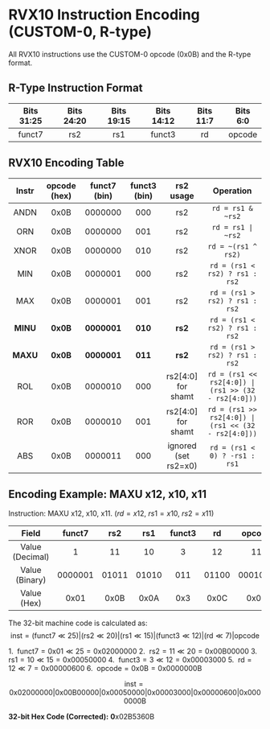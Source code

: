 # RVX10 Instruction Encoding (CUSTOM-0, R-type)

All RVX10 instructions use the CUSTOM-0 opcode (0x0B) and the R-type format.

## R-Type Instruction Format

| Bits 31:25 | Bits 24:20 | Bits 19:15 | Bits 14:12 | Bits 11:7 | Bits 6:0 |
| :---: | :---: | :---: | :---: | :---: | :---: |
| funct7 | rs2 | rs1 | funct3 | rd | opcode |

## RVX10 Encoding Table

| Instr | opcode (hex) | funct7 (bin) | funct3 (bin) | rs2 usage | Operation |
| :---: | :---: | :---: | :---: | :---: | :---: |
| ANDN | 0x0B | 0000000 | 000 | rs2 | `rd = rs1 & ~rs2` |
| ORN | 0x0B | 0000000 | 001 | rs2 | `rd = rs1 \| ~rs2` |
| XNOR | 0x0B | 0000000 | 010 | rs2 | `rd = ~(rs1 ^ rs2)` |
| MIN | 0x0B | 0000001 | 000 | rs2 | `rd = (rs1 < rs2) ? rs1 : rs2` |
| MAX | 0x0B | 0000001 | 001 | rs2 | `rd = (rs1 > rs2) ? rs1 : rs2` |
| **MINU** | **0x0B** | **0000001** | **010** | **rs2** | `rd = (rs1 < rs2) ? rs1 : rs2` |
| **MAXU** | **0x0B** | **0000001** | **011** | **rs2** | `rd = (rs1 > rs2) ? rs1 : rs2` |
| ROL | 0x0B | 0000010 | 000 | rs2[4:0] for shamt | `rd = (rs1 << rs2[4:0]) \| (rs1 >> (32 - rs2[4:0]))` |
| ROR | 0x0B | 0000010 | 001 | rs2[4:0] for shamt | `rd = (rs1 >> rs2[4:0]) \| (rs1 << (32 - rs2[4:0]))` |
| ABS | 0x0B | 0000011 | 000 | ignored (set rs2=x0) | `rd = (rs1 < 0) ? -rs1 : rs1` |

##  Encoding Example: $\text{MAXU}$ x12, x10, x11

Instruction: $\text{MAXU}$ x12, x10, x11. ($rd=x12$, $rs1=x10$, $rs2=x11$)

| Field | funct7 | rs2 | rs1 | funct3 | rd | opcode |
| :---: | :---: | :---: | :---: | :---: | :---: | :---: |
| Value (Decimal) | 1 | 11 | 10 | 3 | 12 | 11 |
| Value (Binary) | 0000001 | 01011 | 01010 | 011 | 01100 | 0001011 |
| Value (Hex) | 0x01 | 0x0B | 0x0A | 0x3 | 0x0C | 0x0B |

The 32-bit machine code is calculated as:
$$\text{inst} = (\text{funct7}\ll25) | (\text{rs2}\ll20) | (\text{rs1}\ll15) | (\text{funct3}\ll12) | (\text{rd}\ll7) | \text{opcode}$$

1.  $\text{funct7} = 0\text{x01} \ll 25 = 0\text{x02000000}$
2.  $\text{rs2} = 11 \ll 20 = 0\text{x00B00000}$
3.  $\text{rs1} = 10 \ll 15 = 0\text{x00050000}$
4.  $\text{funct3} = 3 \ll 12 = 0\text{x00003000}$
5.  $\text{rd} = 12 \ll 7 = 0\text{x00000600}$
6.  $\text{opcode} = 0\text{x0B} = 0\text{x0000000B}$

$$\text{inst} = 0\text{x02000000} | 0\text{x00B00000} | 0\text{x00050000} | 0\text{x00003000} | 0\text{x00000600} | 0\text{x0000000B}$$

**32-bit Hex Code (Corrected):** $\mathbf{0\text{x02B5360B}}$
